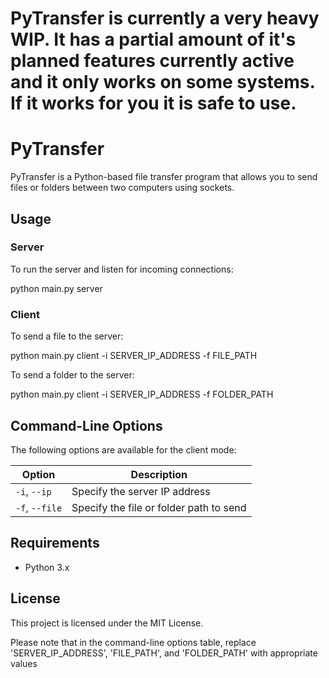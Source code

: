 # PyTransfer is currently a very heavy WIP. It has a partial amount of it's planned features currently active and it only works on some systems. If it works for you it is safe to use.

# PyTransfer

PyTransfer is a Python-based file transfer program that allows you to send files or folders between two computers using sockets.

## Usage

### Server

To run the server and listen for incoming connections:

python main.py server


### Client

To send a file to the server:

python main.py client -i SERVER_IP_ADDRESS -f FILE_PATH

To send a folder to the server:

python main.py client -i SERVER_IP_ADDRESS -f FOLDER_PATH


## Command-Line Options

The following options are available for the client mode:

| Option          | Description                                      |
|-----------------|--------------------------------------------------|
| `-i`, `--ip`    | Specify the server IP address                     |
| `-f`, `--file`  | Specify the file or folder path to send           |

## Requirements

- Python 3.x

## License

This project is licensed under the MIT License.

Please note that in the command-line options table, replace 'SERVER_IP_ADDRESS', 'FILE_PATH', and 'FOLDER_PATH' with appropriate values